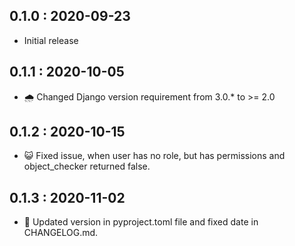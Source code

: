 ## 0.1.0 : 2020-09-23

- Initial release

## 0.1.1 : 2020-10-05

- 🌧 Changed Django version requirement from 3.0.* to >= 2.0

## 0.1.2 : 2020-10-15

- 😺 Fixed issue, when user has no role, but has permissions and object_checker returned false.

## 0.1.3 : 2020-11-02

- 🐄 Updated version in pyproject.toml file and fixed date in CHANGELOG.md.
